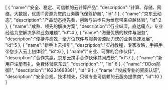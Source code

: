 [
	{
		"name":"安全、稳定、可信赖的云计算产品",
		"description":"计算、存储、网络、大数据，优质IT资源为您的业务腾飞保驾护航",
		"id":1
	},
	{
		"name":"京东云动态",
		"description":"产品动态抢先看，创新与进步只为给您带来卓越体验",
		"id":2
	},
	{
		"name":"成熟、领先的解决方案",
		"description":"行业纵深，直达痛点，专业经验为您解决多种业务难题",
		"id":4
	},
	{
		"name":"海量优质的软件与服务",
		"description":"便捷与高效，全方位软件与服务资源助力您的业务高速发展",
		"id":5
	},
	{
		"name":"新手上云指引",
		"description":"实战教程，专家攻略，手把手带您步入云上初体验",
		"id":6
	},
	{
		"name":"专业、可靠的合作伙伴",
		"description":"合作共赢，京东云携手合作伙伴共同成长",
		"id":7
	},
	{
		"name":"新用户注册有礼，免费体验京东云",
		"description":"",
		"id":8
	},
	{
		"name":"DDos防御1",
		"description":"16234698361",
		"id":9
	},
	{
		"name":"权威专业的资质认证",
		"description":"安全合规、技术领先，只做专业可信赖的云服务提供商",
		"id":10
	}
]